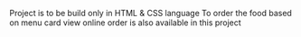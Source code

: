 Project is to be build only in HTML & CSS language
To order the food based on menu card view
online order is also available in this project
